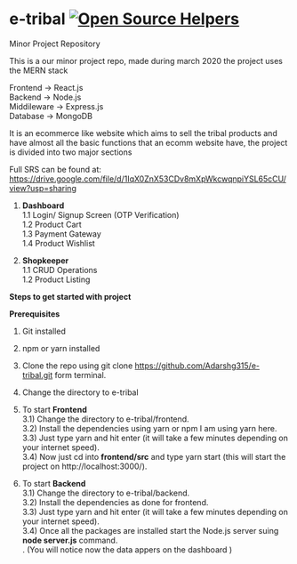 # e-tribal [![Open Source Helpers](https://www.codetriage.com/adarshg315/e-tribal/badges/users.svg)](https://www.codetriage.com/adarshg315/e-tribal)

Minor Project Repository

This is a our minor project repo, made during march 2020
the project uses the MERN stack

Frontend -> React.js<br />
Backend -> Node.js<br />
Middileware -> Express.js<br />
Database -> MongoDB <br />

It is an ecommerce like website which aims to sell the tribal products and have almost all the basic functions that 
an ecomm website have, the project is divided into two major sections

Full SRS can be found at: https://drive.google.com/file/d/1IqX0ZnX53CDv8mXpWkcwqnpiYSL65cCU/view?usp=sharing 

1) __Dashboard__<br />
  1.1 Login/ Signup Screen (OTP Verification)<br />
  1.2 Product Cart<br />
  1.3 Payment Gateway<br />
  1.4 Product Wishlist<br />
 
2) __Shopkeeper__<br />
  1.1 CRUD Operations<br /> 
  1.2 Product Listing<br />

__Steps to get started with project__<br />

__Prerequisites__
1) Git installed <br />
2) npm or yarn installed <br />

1) Clone the repo using git clone https://github.com/Adarshg315/e-tribal.git form terminal.<br />
2) Change the directory to e-tribal<br />
3) To start __Frontend__<br />
    3.1) Change the directory to e-tribal/frontend.<br />
    3.2) Install the dependencies using yarn or npm I am using yarn here.<br />
    3.3) Just type yarn and hit enter (it will take a few minutes depending on your internet speed).<br />
    3.4) Now just cd into __frontend/src__ and type yarn start (this will start the project on http://localhost:3000/).

4) To start __Backend__<br />
    3.1) Change the directory to e-tribal/backend.<br />
    3.2) Install the dependencies as done for frontend.<br />
    3.3) Just type yarn and hit enter (it will take a few minutes depending on your internet speed).<br />
    3.4) Once all the packages are installed start the Node.js server suing __node server.js__ command. <br />.
    (You will notice now the data appers on the dashboard )
    
    
  
      
    
    
